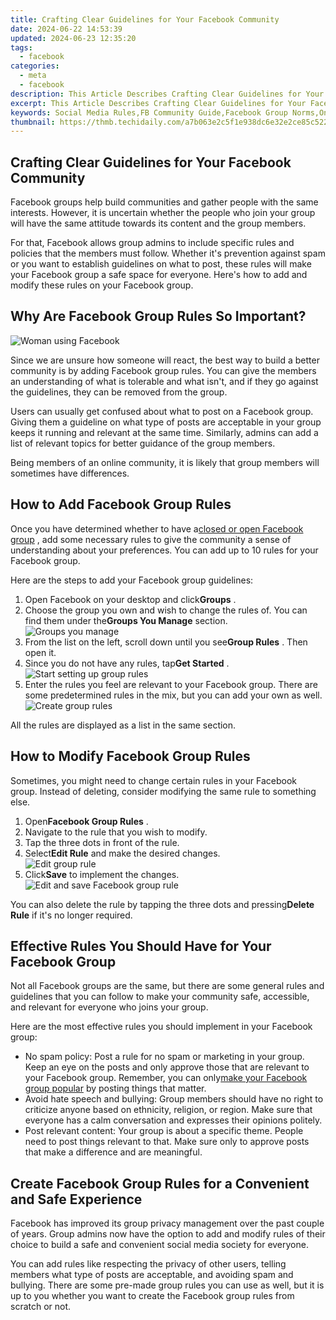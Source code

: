 ```yaml
---
title: Crafting Clear Guidelines for Your Facebook Community
date: 2024-06-22 14:53:39
updated: 2024-06-23 12:35:20
tags:
  - facebook
categories:
  - meta
  - facebook
description: This Article Describes Crafting Clear Guidelines for Your Facebook Community
excerpt: This Article Describes Crafting Clear Guidelines for Your Facebook Community
keywords: Social Media Rules,FB Community Guide,Facebook Group Norms,Online Engagement Tips,Digital Conduct Standards,Platform Behavior Policy,Networking Etiquette
thumbnail: https://thmb.techidaily.com/a7b063e2c5f1e938dc6e32e2ce85c52239dfc8e7739a5c0ead2c07ab91e735b6.png
---
```


## Crafting Clear Guidelines for Your Facebook Community

 Facebook groups help build communities and gather people with the same interests. However, it is uncertain whether the people who join your group will have the same attitude towards its content and the group members.

 For that, Facebook allows group admins to include specific rules and policies that the members must follow. Whether it's prevention against spam or you want to establish guidelines on what to post, these rules will make your Facebook group a safe space for everyone. Here's how to add and modify these rules on your Facebook group.

## Why Are Facebook Group Rules So Important?

![Woman using Facebook](https://static1.makeuseofimages.com/wordpress/wp-content/uploads/2022/11/Woman-using-Facebook.jpg)

 Since we are unsure how someone will react, the best way to build a better community is by adding Facebook group rules. You can give the members an understanding of what is tolerable and what isn't, and if they go against the guidelines, they can be removed from the group.

 Users can usually get confused about what to post on a Facebook group. Giving them a guideline on what type of posts are acceptable in your group keeps it running and relevant at the same time. Similarly, admins can add a list of relevant topics for better guidance of the group members.

 Being members of an online community, it is likely that group members will sometimes have differences.

## How to Add Facebook Group Rules

 Once you have determined whether to have a[closed or open Facebook group](https://www.makeuseof.com/tag/facebook-closed-secret-groups/) , add some necessary rules to give the community a sense of understanding about your preferences. You can add up to 10 rules for your Facebook group.

Here are the steps to add your Facebook group guidelines:

1. Open Facebook on your desktop and click**Groups** .
2. Choose the group you own and wish to change the rules of. You can find them under the**Groups You Manage** section.  
![Groups you manage](https://static1.makeuseofimages.com/wordpress/wp-content/uploads/2022/11/Groups-you-manage.jpg)
3. From the list on the left, scroll down until you see**Group Rules** . Then open it.
4. Since you do not have any rules, tap**Get Started** .  
![Start setting up group rules](https://static1.makeuseofimages.com/wordpress/wp-content/uploads/2022/11/Start-setting-up-group-rules.jpg)
5. Enter the rules you feel are relevant to your Facebook group. There are some predetermined rules in the mix, but you can add your own as well.  
![Create group rules](https://static1.makeuseofimages.com/wordpress/wp-content/uploads/2022/11/Create-group-rules.jpg)

All the rules are displayed as a list in the same section.

## How to Modify Facebook Group Rules

 Sometimes, you might need to change certain rules in your Facebook group. Instead of deleting, consider modifying the same rule to something else.

1. Open**Facebook Group Rules** .
2. Navigate to the rule that you wish to modify.
3. Tap the three dots in front of the rule.
4. Select**Edit Rule** and make the desired changes.  
![Edit group rule](https://static1.makeuseofimages.com/wordpress/wp-content/uploads/2022/11/Edit-group-rule.jpg)
5. Click**Save** to implement the changes.  
![Edit and save Facebook group rule](https://static1.makeuseofimages.com/wordpress/wp-content/uploads/2022/11/Edit-and-save-Facebook-group-rule.jpg)

 You can also delete the rule by tapping the three dots and pressing**Delete Rule** if it's no longer required.

## Effective Rules You Should Have for Your Facebook Group

 Not all Facebook groups are the same, but there are some general rules and guidelines that you can follow to make your community safe, accessible, and relevant for everyone who joins your group.

 Here are the most effective rules you should implement in your Facebook group:

* No spam policy: Post a rule for no spam or marketing in your group. Keep an eye on the posts and only approve those that are relevant to your Facebook group. Remember, you can only[make your Facebook group popular](https://www.makeuseof.com/tag/facebook-group-popular-weekly-facebook-tips/) by posting things that matter.
* Avoid hate speech and bullying: Group members should have no right to criticize anyone based on ethnicity, religion, or region. Make sure that everyone has a calm conversation and expresses their opinions politely.
* Post relevant content: Your group is about a specific theme. People need to post things relevant to that. Make sure only to approve posts that make a difference and are meaningful.

## Create Facebook Group Rules for a Convenient and Safe Experience

 Facebook has improved its group privacy management over the past couple of years. Group admins now have the option to add and modify rules of their choice to build a safe and convenient social media society for everyone.

 You can add rules like respecting the privacy of other users, telling members what type of posts are acceptable, and avoiding spam and bullying. There are some pre-made group rules you can use as well, but it is up to you whether you want to create the Facebook group rules from scratch or not.


<ins class="adsbygoogle"
     style="display:block"
     data-ad-format="autorelaxed"
     data-ad-client="ca-pub-7571918770474297"
     data-ad-slot="1223367746"></ins>



<ins class="adsbygoogle"
     style="display:block"
     data-ad-client="ca-pub-7571918770474297"
     data-ad-slot="8358498916"
     data-ad-format="auto"
     data-full-width-responsive="true"></ins>
